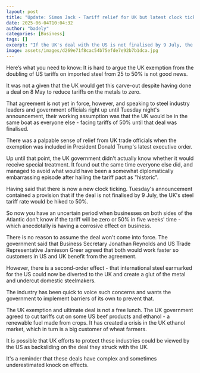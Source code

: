 ```yaml
---
layout: post
title: "Update: Simon Jack - Tariff relief for UK but latest clock ticking on US deal"
date: 2025-06-04T10:04:32
author: "badely"
categories: [Business]
tags: []
excerpt: "If the UK's deal with the US is not finalised by 9 July, the UK's tariff on steel will go back up to 50%."
image: assets/images/d269e71f8cac54b75efde7e92b7b1dca.jpg
---
```


Here’s what you need to know: It is hard to argue the UK exemption from the doubling of US tariffs on imported steel from 25 to 50% is not good news. 

It was not a given that the UK would get this carve-out despite having done a deal on 8 May to reduce tariffs on the metals to zero.

That agreement is not yet in force, however, and speaking to steel industry leaders and government officials right up until Tuesday night's announcement, their working assumption was that the UK would be in the same boat as everyone else - facing tariffs of 50% until that deal was finalised. 

There was a palpable sense of relief from UK trade officials when the exemption was included in President Donald Trump's latest executive order.

Up until that point, the UK government didn't actually know whether it would receive special treatment. It found out the same time everyone else did, and managed to avoid what would have been a somewhat diplomatically embarrassing episode after hailing the tariff pact as "historic".

Having said that there is now a new clock ticking. Tuesday's announcement contained a provision that if the deal is not finalised by 9 July, the UK's steel tariff rate would be hiked to 50%. 

So now you have an uncertain period when businesses on both sides of the Atlantic don't know if the tariff will be zero or 50% in five weeks' time - which anecdotally is having a corrosive effect on business.

There is no reason to assume the deal won't come into force. The government said that Business Secretary Jonathan Reynolds and US Trade Representative Jamieson Greer agreed that both would work faster so customers in US and UK benefit from the agreement.

However, there is a second-order effect - that international steel earmarked for the US could now be diverted to the UK and create a glut of the metal and undercut domestic steelmakers. 

The industry has been quick to voice such concerns and wants the government to implement barriers of its own to prevent that.

The UK exemption and ultimate deal is not a free lunch. The UK government agreed to cut tariffs cut on some US beef products and ethanol - a renewable fuel made from crops. It has created a crisis in the UK ethanol market, which in turn is a big customer of wheat farmers.

It is possible that UK efforts to protect these industries could be viewed by the US as backsliding on the deal they struck with the UK.

It's a reminder that these deals have complex and sometimes underestimated knock on effects.

